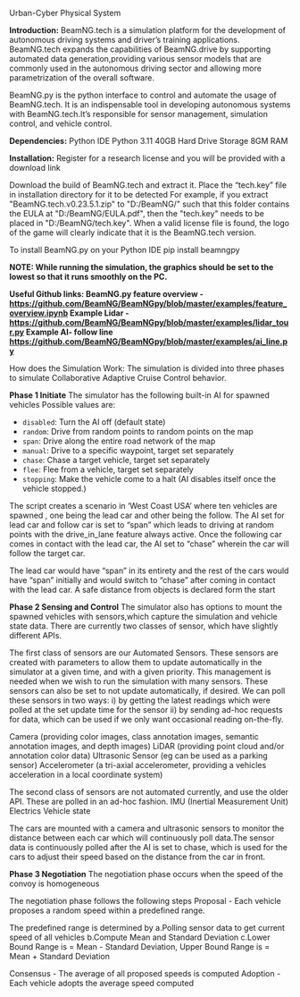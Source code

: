 Urban-Cyber Physical System

**Introduction:**
BeamNG.tech is a simulation platform for the development of autonomous driving systems and driver’s training applications. BeamNG.tech expands the capabilities of BeamNG.drive by supporting automated data generation,providing various sensor models that are commonly used in the autonomous driving sector and allowing more parametrization of the overall software.

BeamNG.py is the python interface to control and automate the usage of BeamNG.tech. It is an indispensable tool in developing autonomous systems with BeamNG.tech.It’s responsible for sensor management, simulation control, and vehicle control. 

**Dependencies:**
Python IDE 
Python 3.11
40GB Hard Drive Storage 
8GM RAM

**Installation:**
Register for a research license and you will be provided with a download link

Download the build of BeamNG.tech and extract it.
Place the “tech.key” file in installation directory for it to be detected 
For example, if you extract "BeamNG.tech.v0.23.5.1.zip" to "D:/BeamNG/" such
that this folder contains the EULA at "D:/BeamNG/EULA.pdf", then the "tech.key"
needs to be placed in "D:/BeamNG/tech.key". When a valid license file is found,
the logo of the game will clearly indicate that it is the BeamNG.tech version.

To install BeamNG.py on your Python IDE
pip install beamngpy

**NOTE: While running the simulation, the graphics should be set to the lowest so that it runs smoothly on the PC.**

**Useful Github links:
BeamNG.py feature overview -https://github.com/BeamNG/BeamNGpy/blob/master/examples/feature_overview.ipynb
Example Lidar -https://github.com/BeamNG/BeamNGpy/blob/master/examples/lidar_tour.py 
Example AI- follow line https://github.com/BeamNG/BeamNGpy/blob/master/examples/ai_line.py**

How does the Simulation Work:
The simulation is divided into three phases to simulate Collaborative Adaptive Cruise Control behavior. 

**Phase 1
Initiate**
The simulator has the following built-in AI for spawned vehicles 
Possible values are:

 * ``disabled``: Turn the AI off (default state)
 * ``random``: Drive from random points to random points on the map
 * ``span``: Drive along the entire road network of the map
 * ``manual``: Drive to a specific waypoint, target set separately
 * ``chase``: Chase a target vehicle, target set separately
 * ``flee``: Flee from a vehicle, target set separately
 * ``stopping``: Make the vehicle come to a halt (AI disables itself once the vehicle stopped.)

The script creates a scenario in ‘West Coast USA’ where ten vehicles are spawned , one being the lead car and other being the follow. The AI set for lead car and follow car is set to “span” which leads to driving at random points with the drive_in_lane feature always active. Once the following car comes in contact with the lead car, the AI set to “chase” wherein the car will follow the target car. 

The lead car would have “span” in its entirety and the rest of the cars would have “span” initially and would switch to “chase” after coming in contact with the lead car. A safe distance from objects is declared form the start 

**Phase 2
Sensing and Control**
The simulator also has options to mount the spawned vehicles with sensors,which capture the simulation and vehicle state data. There are currently two classes of sensor, which have slightly different APIs.

The first class of sensors are our Automated Sensors. These sensors are created with parameters to allow them to update automatically in the simulator at a given time, and with a given priority. This management is needed when we wish to run the simulation with many sensors. These sensors can also be set to not update automatically, if desired. We can poll these sensors in two ways: 
i) by getting the latest readings which were polled at the set update time for the sensor
ii) by sending ad-hoc requests for data, which can be used if we only want occasional reading on-the-fly.

Camera (providing color images, class annotation images, semantic annotation images, and depth images)
LiDAR (providing point cloud and/or annotation color data)
Ultrasonic Sensor (eg can be used as a parking sensor)
Accelerometer (a tri-axial accelerometer, providing a vehicles acceleration in a local coordinate system)

The second class of sensors are not automated currently, and use the older API. These are polled in an ad-hoc fashion.
IMU (Inertial Measurement Unit)
Electrics
Vehicle state

The cars are mounted with a camera and ultrasonic sensors to monitor the distance between each car which will continuously poll data.The sensor data is continuously polled after the AI is set to chase, which is used for the cars to adjust their speed based on the distance from the car in front.

**Phase 3
Negotiation**
The negotiation phase occurs when the speed of the convoy is homogeneous

The negotiation phase follows the following steps
Proposal - Each vehicle proposes a random speed within a predefined range.

The predefined range is determined by 
a.Polling sensor data to get current speed of all vehicles 
b.Compute Mean and Standard Deviation c.Lower Bound Range is = Mean - Standard Deviation, Upper Bound Range is = Mean + Standard Deviation

Consensus - The average of all proposed speeds is computed 
Adoption - Each vehicle adopts the average speed computed

